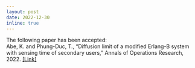 ```yaml
---
layout: post
date: 2022-12-30
inline: true
---
```


The following paper has been accepted:  
Abe, K. and Phung-Duc, T., “Diffusion limit of a modified Erlang-B system with sensing time of secondary users,” Annals of Operations Research, 2022. [[Link]](https://link.springer.com/article/10.1007/s10479-022-05153-w)
